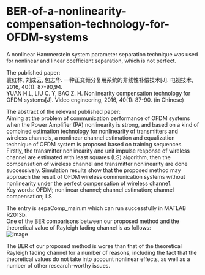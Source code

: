 # BER-of-a-nonlinearity-compensation-technology-for-OFDM-systems
A nonlinear Hammerstein system parameter separation technique was used for nonlinear and linear coefficient separation, which is not perfect.   

The published paper:  
袁红林, 刘成云, 包志华. 一种正交频分复用系统的非线性补偿技术[J]. 电视技术, 2016, 40(1): 87-90,94.     
YUAN H.L, LIU C. Y, BAO Z. H. Nonlinearity compensation technology for OFDM systems[J]. Video engineering, 2016, 40(1): 87-90. (in Chinese)     

The abstract of the relevant published paper:   
Aiming at the problem of communication performance of OFDM systems when the Power Amplifier (PA) nonlinearity is strong, and based on a kind of combined estimation technology for nonlinearity of transmitters and wireless channels, a nonlinear channel estimation and equalization technique of OFDM system is proposed based on training sequences. Firstly, the transmitter nonlinearity and unit impulse response of wireless channel are estimated with least squares (LS) algorithm, then the compensation of wireless channel and transmitter nonlinearity are done successively. Simulation results show that the proposed method may approach the result of OFDM wireless communication systems without nonlinearity under the perfect compensation of wireless channe1.     
Key words: OFDM; nonlinear channel; channel estimation; channel compensation; LS   

The entry is sepaComp_main.m which can run successfully in MATLAB R2013b.   
One of the BER comparisons between our proposed method and the theoretical value of Rayleigh fading channel is as follows:    
![image](https://github.com/user-attachments/assets/3bb59765-7653-47d3-9eda-084145ebe9c9) 

The BER of our proposed method is worse than that of the theoretical Rayleigh fading channel for a number of reasons, including the fact that the theoretical values do not take into account nonlinear effects, as well as a number of other research-worthy issues.  
